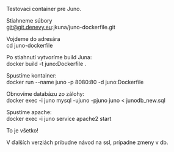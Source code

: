 Testovaci container pre Juno.<br>


Stiahneme súbory <br>
git@git.denevy.eu:jkuna/juno-dockerfile.git

Vojdeme do adresára<br>
cd juno-dockerfile

Po stiahnutí vytvoríme build Juna:<br>
docker build -t juno:Dockerfile .

Spustíme kontainer:<br>
docker run --name juno -p 8080:80 -d juno:Dockerfile

Obnovíme databázu zo zálohy:<br>
docker exec -i juno mysql -ujuno -pjuno juno < junodb_new.sql

Spustíme apache:<br>
docker exec -i juno service apache2 start


To je všetko!

V ďalších verziách pribudne návod na ssl, prípadne zmeny v db.

